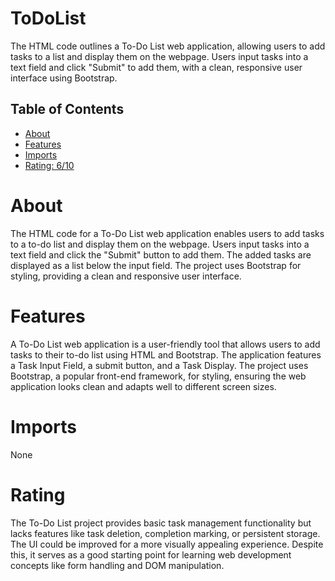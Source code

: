 # ToDoList

The HTML code outlines a To-Do List web application, allowing users to add tasks to a list and display them on the webpage. Users input tasks into a text field and click "Submit" to add them, with a clean, responsive user interface using Bootstrap.

## Table of Contents

- [About](#about)
- [Features](#features)
- [Imports](#Imports)
- [Rating: 6/10](#Rating)

# About

The HTML code for a To-Do List web application enables users to add tasks to a to-do list and display them on the webpage. Users input tasks into a text field and click the "Submit" button to add them. The added tasks are displayed as a list below the input field. The project uses Bootstrap for styling, providing a clean and responsive user interface.

# Features

A To-Do List web application is a user-friendly tool that allows users to add tasks to their to-do list using HTML and Bootstrap. The application features a Task Input Field, a submit button, and a Task Display. The project uses Bootstrap, a popular front-end framework, for styling, ensuring the web application looks clean and adapts well to different screen sizes.

# Imports

None

# Rating

The To-Do List project provides basic task management functionality but lacks features like task deletion, completion marking, or persistent storage. The UI could be improved for a more visually appealing experience. Despite this, it serves as a good starting point for learning web development concepts like form handling and DOM manipulation.
